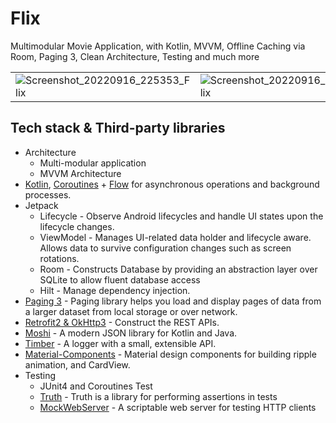 # Flix
Multimodular Movie Application, with Kotlin, MVVM, Offline Caching via Room, Paging 3, Clean Architecture, Testing and much more

|            |            |            |            |
|------------|------------|------------|------------|
| ![Screenshot_20220916_225353_Flix](https://user-images.githubusercontent.com/50172975/191314232-9665ccfe-1959-401c-8e20-903499a71e04.jpeg) | ![Screenshot_20220916_225515_Flix](https://user-images.githubusercontent.com/50172975/191314314-836965e9-89c0-46f4-ad3c-869ecfe76b2c.jpeg)| ![Screenshot_20220916_225526_Flix](https://user-images.githubusercontent.com/50172975/191314352-517ea366-113f-4098-8800-6742ef64a6b3.jpeg) |

## Tech stack & Third-party libraries
- Architecture
  - Multi-modular application
  - MVVM Architecture
- [Kotlin](https://kotlinlang.org/), [Coroutines](https://github.com/Kotlin/kotlinx.coroutines) + [Flow](https://kotlin.github.io/kotlinx.coroutines/kotlinx-coroutines-core/kotlinx.coroutines.flow/) for asynchronous operations and background processes.
- Jetpack
  - Lifecycle - Observe Android lifecycles and handle UI states upon the lifecycle changes.
  - ViewModel - Manages UI-related data holder and lifecycle aware. Allows data to survive configuration changes such as screen rotations.
  - Room - Constructs Database by providing an abstraction layer over SQLite to allow fluent database access
  - Hilt - Manage dependency injection.
- [Paging 3](https://developer.android.com/topic/libraries/architecture/paging/v3-overview) - Paging library helps you load and display pages of data from a larger dataset from local storage or over network. 
- [Retrofit2 & OkHttp3](https://github.com/square/retrofit) - Construct the REST APIs.
- [Moshi](https://github.com/square/moshi/) - A modern JSON library for Kotlin and Java.
- [Timber](https://github.com/JakeWharton/timber) - A logger with a small, extensible API.
- [Material-Components](https://github.com/material-components/material-components-android) - Material design components for building ripple animation, and CardView.
- Testing
  - JUnit4 and Coroutines Test
  - [Truth](https://truth.dev/) - Truth is a library for performing assertions in tests 
  - [MockWebServer](https://github.com/square/okhttp/tree/master/mockwebserver) - A scriptable web server for testing HTTP clients 
